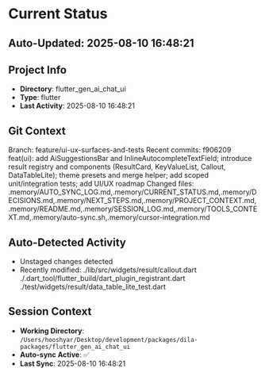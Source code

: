 # Current Status

## Auto-Updated: 2025-08-10 16:48:21

## Project Info
- **Directory**: flutter_gen_ai_chat_ui
- **Type**: flutter
- **Last Activity**: 2025-08-10 16:48:21

## Git Context
Branch: feature/ui-ux-surfaces-and-tests
Recent commits:
f906209 feat(ui): add AiSuggestionsBar and InlineAutocompleteTextField; introduce result registry and components (ResultCard, KeyValueList, Callout, DataTableLite); theme presets and merge helper; add scoped unit/integration tests; add UI/UX roadmap
Changed files: .memory/AUTO_SYNC_LOG.md,.memory/CURRENT_STATUS.md,.memory/DECISIONS.md,.memory/NEXT_STEPS.md,.memory/PROJECT_CONTEXT.md,.memory/README.md,.memory/SESSION_LOG.md,.memory/TOOLS_CONTEXT.md,.memory/auto-sync.sh,.memory/cursor-integration.md

## Auto-Detected Activity

- Unstaged changes detected
- Recently modified: ./lib/src/widgets/result/callout.dart
./.dart_tool/flutter_build/dart_plugin_registrant.dart
./test/widgets/result/data_table_lite_test.dart

## Session Context
- **Working Directory**: `/Users/hooshyar/Desktop/development/packages/dila-packages/flutter_gen_ai_chat_ui`
- **Auto-sync Active**: ✅
- **Last Sync**: 2025-08-10 16:48:21

